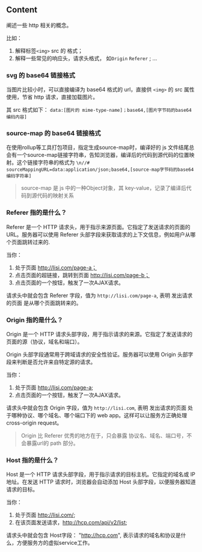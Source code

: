 ## Content
阐述一些 http 相关的概念。

比如：
1. 解释标签`<img>` src 的 格式；
2. 解释一些常见的响应头，请求头格式， 如`Origin` `Referer` ;
...

### svg 的 base64 链接格式
当图片比较小时，可以直接编译为 base64 格式的 url，直接供 `<img>` 的 src 属性使用，节省 http 请求，直接加载图片。  
  
其 src 格式如下：
`data:[图片的 mime-type-name]；base64,[图片字节码的base64编码内容]`


### source-map 的 base64 链接格式
在使用rollup等工具打包项目，指定生成source-map时，编译好的 js 文件结尾总会有一个source-map链接字符串，告知浏览器，编译后的代码到源代码的位置映射。这个链接字符串的格式为
```\n//# sourceMappingURL=data:application/json;base64,[source-map字节码的base64编码字符串]```
> source-map 是 js 中的一种Object对象，其 key-value，记录了编译后代码到源代码的映射关系

### Referer 指的是什么？
Referer 是一个 HTTP 请求头，用于指示来源页面。它指定了发送请求的页面的 URL。服务器可以使用 Referer 头部字段来获取请求的上下文信息，例如用户从哪个页面跳转过来的.

当你：
1. 处于页面 http://lisi.com/page-a；
2. 点击页面的超链接，跳转到页面 http://lisi.com/page-b；
3. 点击页面的一个按钮，触发了一次AJAX请求。

请求头中就会包含 Referer 字段，值为 `http://lisi.com/page-a`, 表明 发出请求的页面 是从哪个页面跳转来的。

### Origin 指的是什么？
Origin 是一个 HTTP 请求头部字段，用于指示请求的来源。它指定了发送请求的页面的源（协议，域名和端口）。

Origin 头部字段通常用于跨域请求的安全性验证。服务器可以使用 Origin 头部字段来判断是否允许来自特定源的请求。

当你：
1. 处于页面 http://lisi.com/page-a;
2. 点击页面的一个按钮，触发了一次AJAX请求。

请求头中就会包含 Origin 字段，值为 `http://lisi.com`, 表明 发出请求的页面 处于哪种协议、哪个域名、哪个端口下的 web app。这样可以让服务方正确处理 cross-origin request。

> Origin 比 Referer 优秀的地方在于，只会暴露 协议名、域名、端口号，不会暴露url的 path 部分。

### Host 指的是什么？
Host 是一个 HTTP 请求头部字段，用于指示请求的目标主机。它指定的域名或 IP 地址。在发送 HTTP 请求时，浏览器会自动添加 Host 头部字段，以便服务器知道请求的目标。

当你：
1. 处于页面 http://lisi.com/;
2. 在该页面发送请求，http://hcp.com/api/v2/list;
   
请求头中就会包含 Host字段： "http://hcp.com", 表示请求的域名和协议是什么，方便服务方的虚拟service工作。